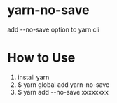 # yarn-no-save
add --no-save option to yarn cli

# How to Use
1. install yarn
2. $ yarn global add yarn-no-save
3. $ yarn add --no-save xxxxxxxx
